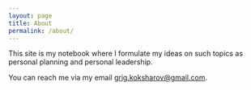 ```yaml
---
layout: page
title: About
permalink: /about/
---
```


This site is my notebook where I formulate my ideas on such topics as personal planning and personal leadership.

You can reach me via my email grig.koksharov@gmail.com.
